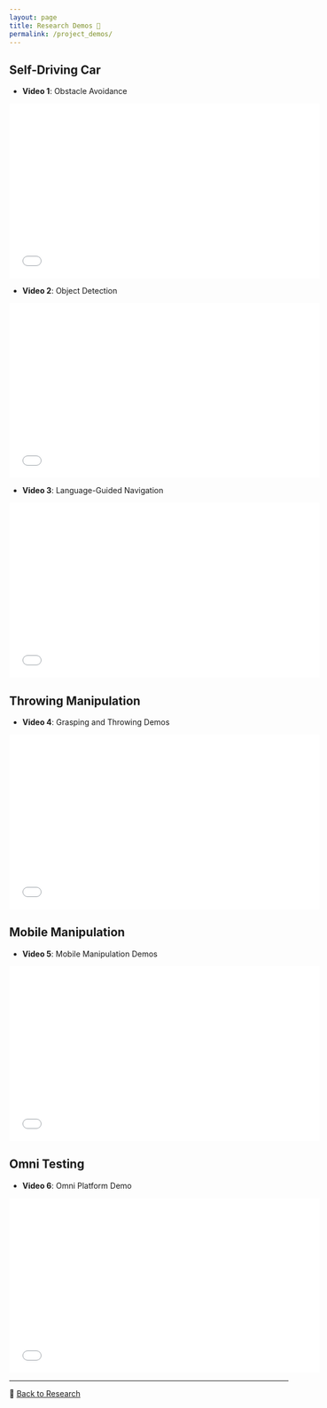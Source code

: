 ```yaml
---
layout: page
title: Research Demos 🎥
permalink: /project_demos/
---
```



## Self-Driving Car
- **Video 1**: Obstacle Avoidance
<iframe width="560" height="315" src="project_demo_videos/Obstacle_Avoidance_2021.mp4" frameborder="0" allowfullscreen></iframe>

- **Video 2**: Object Detection
<iframe width="560" height="315" src="project_demo_videos/Global_Localization_and_Trajectory_Tracking_2022.mp4" frameborder="0" allowfullscreen></iframe>

- **Video 3**: Language-Guided Navigation 
<iframe width="560" height="315" src="project_demo_videos/Language_Guided_with_Map_2022 .mp4" frameborder="0" allowfullscreen></iframe>

## Throwing Manipulation
- **Video 4**: Grasping and Throwing Demos
<iframe width="560" height="315" src="project_demo_videos/Grasping_Throwing_Video.mp4" frameborder="0" allowfullscreen></iframe>

## Mobile Manipulation
- **Video 5**: Mobile Manipulation Demos
<iframe width="560" height="315" src="project_demo_videos/mobile_manipulation_CASE24_0727_SV_i.mp4" frameborder="0" allowfullscreen></iframe>

## Omni Testing
- **Video 6**: Omni Platform Demo
<iframe width="560" height="315" src="project_demo_videos/ALOG_Omni_testing.mp4" frameborder="0" allowfullscreen></iframe>

---
🔗 [Back to Research](./research)